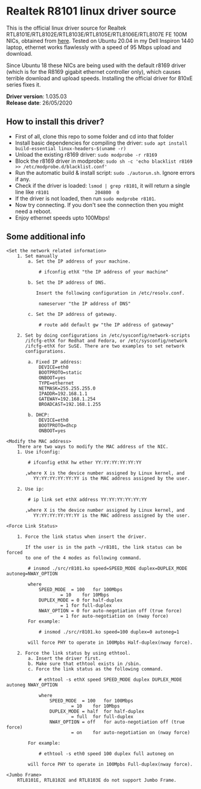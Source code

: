 # Realtek R8101 linux driver source

This is the official linux driver source for Realtek RTL8101E/RTL8102E/RTL8103E/RTL8105E/RTL8106E/RTL8107E FE 100M NICs, obtained from [here](https://www.realtek.com/en/component/zoo/category/network-interface-controllers-10-100-1000m-gigabit-ethernet-pci-express-software). Tested on Ubuntu 20.04 in my Dell Inspiron 1440 laptop, ethernet works flawlessly with a speed of 95 Mbps upload and download.

Since Ubuntu 18 these NICs are being used with the default r8169 driver (which is for the R8169 gigabit ethernet controller only), which causes terrible download and upload speeds. Installing the official driver for 810xE series fixes it.

**Driver version**: 1.035.03  
**Release date**: 26/05/2020

How to install this driver?
----
* First of all, clone this repo to some folder and cd into that folder
* Install basic dependencies for compiling the driver: `sudo apt install build-essential linux-headers-$(uname -r)`
* Unload the existing r8169 driver: `sudo modprobe -r r8169`
* Block the r8169 driver in modprobe: `sudo sh -c 'echo blacklist r8169 >> /etc/modprobe.d/blacklist.conf'`
* Run the automatic build & install script: `sudo ./autorun.sh`. Ignore errors if any.
* Check if the driver is loaded: `lsmod | grep r8101`, it will return a single line like `r8101                 204800  0`
* If the driver is not loaded, then run `sudo modprobe r8101`.
* Now try connecting. If you don't see the connection then you might need a reboot.
* Enjoy ethernet speeds upto 100Mbps!

Some additional info
----
```
<Set the network related information>
	1. Set manually
		a. Set the IP address of your machine.

			# ifconfig ethX "the IP address of your machine"

		b. Set the IP address of DNS.

		   Insert the following configuration in /etc/resolv.conf.

			nameserver "the IP address of DNS"

		c. Set the IP address of gateway.

			# route add default gw "the IP address of gateway"

	2. Set by doing configurations in /etc/sysconfig/network-scripts
	   /ifcfg-ethX for Redhat and Fedora, or /etc/sysconfig/network
	   /ifcfg-ethX for SuSE. There are two examples to set network
	   configurations.

		a. Fixed IP address:
			DEVICE=eth0
			BOOTPROTO=static
			ONBOOT=yes
			TYPE=ethernet
			NETMASK=255.255.255.0
			IPADDR=192.168.1.1
			GATEWAY=192.168.1.254
			BROADCAST=192.168.1.255

		b. DHCP:
			DEVICE=eth0
			BOOTPROTO=dhcp
			ONBOOT=yes

<Modify the MAC address>
	There are two ways to modify the MAC address of the NIC.
	1. Use ifconfig:

		# ifconfig ethX hw ether YY:YY:YY:YY:YY:YY

	   ,where X is the device number assigned by Linux kernel, and
		  YY:YY:YY:YY:YY:YY is the MAC address assigned by the user.

	2. Use ip:

		# ip link set ethX address YY:YY:YY:YY:YY:YY

	   ,where X is the device number assigned by Linux kernel, and
		  YY:YY:YY:YY:YY:YY is the MAC address assigned by the user.

<Force Link Status>

	1. Force the link status when insert the driver.

	   If the user is in the path ~/r8101, the link status can be forced
	   to one of the 4 modes as following command.

		# insmod ./src/r8101.ko speed=SPEED_MODE duplex=DUPLEX_MODE autoneg=NWAY_OPTION

		where
			SPEED_MODE	= 100	for 100Mbps
					= 10	for 10Mbps
			DUPLEX_MODE	= 0	for half-duplex
					= 1	for full-duplex
			NWAY_OPTION	= 0	for auto-negotiation off (true force)
					= 1	for auto-negotiation on (nway force)
		For example:

			# insmod ./src/r8101.ko speed=100 duplex=0 autoneg=1

		will force PHY to operate in 100Mpbs Half-duplex(nway force).

	2. Force the link status by using ethtool.
		a. Insert the driver first.
		b. Make sure that ethtool exists in /sbin.
		c. Force the link status as the following command.

			# ethtool -s ethX speed SPEED_MODE duplex DUPLEX_MODE autoneg NWAY_OPTION

			where
				SPEED_MODE	= 100	for 100Mbps
						= 10	for 10Mbps
				DUPLEX_MODE	= half	for half-duplex
						= full	for full-duplex
				NWAY_OPTION	= off	for auto-negotiation off (true force)
						= on	for auto-negotiation on (nway force)

		For example:

			# ethtool -s eth0 speed 100 duplex full autoneg on

		will force PHY to operate in 100Mpbs Full-duplex(nway force).

<Jumbo Frame>
	RTL8101E, RTL8102E and RTL8103E do not support Jumbo Frame.
```
